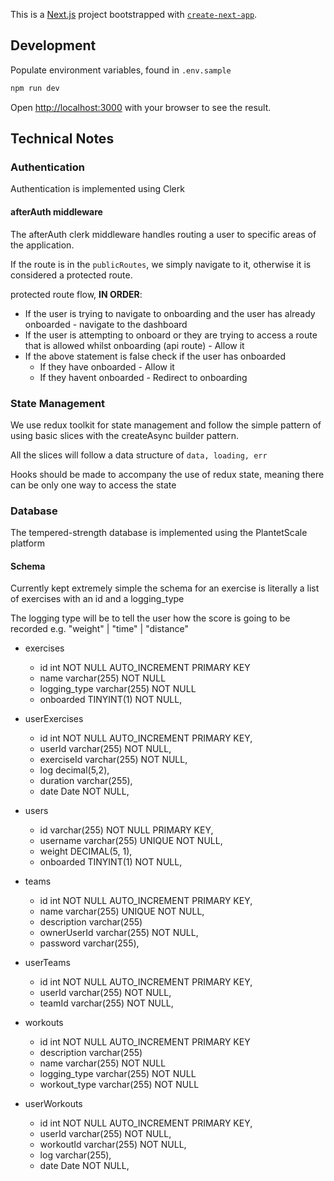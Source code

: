 This is a [Next.js](https://nextjs.org/) project bootstrapped with [`create-next-app`](https://github.com/vercel/next.js/tree/canary/packages/create-next-app).

## Development

Populate environment variables, found in `.env.sample`

```bash
npm run dev
```

Open [http://localhost:3000](http://localhost:3000) with your browser to see the result.

## Technical Notes

### Authentication

Authentication is implemented using Clerk

#### afterAuth middleware

The afterAuth clerk middleware handles routing a user to specific areas of the application.

If the route is in the `publicRoutes`, we simply navigate to it, otherwise it is considered a protected route.

protected route flow, **IN ORDER**:

- If the user is trying to navigate to onboarding and the user has already onboarded - navigate to the dashboard
- If the user is attempting to onboard or they are trying to access a route that is allowed whilst onboarding (api route) - Allow it
- If the above statement is false check if the user has onboarded
  - If they have onboarded - Allow it
  - If they havent onboarded - Redirect to onboarding

### State Management

We use redux toolkit for state management and follow the simple pattern of using basic slices with the createAsync builder pattern.

All the slices will follow a data structure of `data, loading, err`

Hooks should be made to accompany the use of redux state, meaning there can be only one way to access the state

### Database

The tempered-strength database is implemented using the PlantetScale platform

#### Schema

Currently kept extremely simple the schema for an exercise is literally a list of exercises with an id and a logging_type

The logging type will be to tell the user how the score is going to be recorded e.g. "weight" | "time" | "distance"

- exercises

  - id int NOT NULL AUTO_INCREMENT PRIMARY KEY
  - name varchar(255) NOT NULL
  - logging_type varchar(255) NOT NULL
  - onboarded TINYINT(1) NOT NULL,

- userExercises

  - id int NOT NULL AUTO_INCREMENT PRIMARY KEY,
  - userId varchar(255) NOT NULL,
  - exerciseId varchar(255) NOT NULL,
  - log decimal(5,2),
  - duration varchar(255),
  - date Date NOT NULL,

- users

  - id varchar(255) NOT NULL PRIMARY KEY,
  - username varchar(255) UNIQUE NOT NULL,
  - weight DECIMAL(5, 1),
  - onboarded TINYINT(1) NOT NULL,

- teams

  - id int NOT NULL AUTO_INCREMENT PRIMARY KEY,
  - name varchar(255) UNIQUE NOT NULL,
  - description varchar(255)
  - ownerUserId varchar(255) NOT NULL,
  - password varchar(255),

- userTeams

  - id int NOT NULL AUTO_INCREMENT PRIMARY KEY,
  - userId varchar(255) NOT NULL,
  - teamId varchar(255) NOT NULL,

- workouts

  - id int NOT NULL AUTO_INCREMENT PRIMARY KEY
  - description varchar(255)
  - name varchar(255) NOT NULL
  - logging_type varchar(255) NOT NULL
  - workout_type varchar(255) NOT NULL

- userWorkouts

  - id int NOT NULL AUTO_INCREMENT PRIMARY KEY,
  - userId varchar(255) NOT NULL,
  - workoutId varchar(255) NOT NULL,
  - log varchar(255),
  - date Date NOT NULL,
